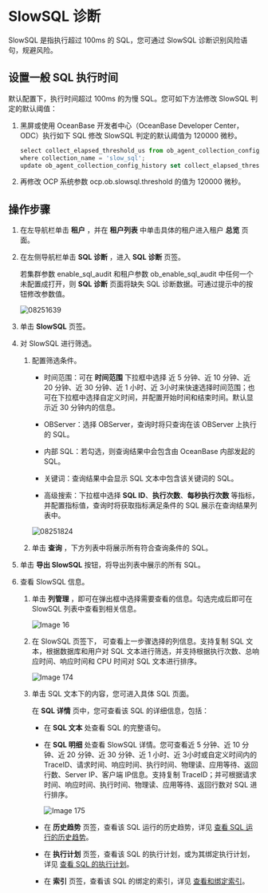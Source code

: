 SlowSQL 诊断
===============================

SlowSQL 是指执行超过 100ms 的 SQL，您可通过 SlowSQL 诊断识别风险语句，规避风险。

设置一般 SQL 执行时间
----------------------------------

默认配置下，执行时间超过 100ms 的为慢 SQL。您可如下方法修改 SlowSQL 判定的默认阈值：

1. 黑屏或使用 OceanBase 开发者中心（OceanBase Developer Center，ODC）执行如下 SQL 修改 SlowSQL 判定的默认阈值为 120000 微秒。

   ```javascript
   select collect_elapsed_threshold_us from ob_agent_collection_config_history 
   where collection_name = 'slow_sql';
   update ob_agent_collection_config_history set collect_elapsed_threshold_us = 120000 where collection_name = 'slow_sql';
   ```

2. 再修改 OCP 系统参数 ocp.ob.slowsql.threshold 的值为 120000 微秒。

**操作步骤**
-----------------------------

1. 在左导航栏单击 **租户** ，并在 **租户列表** 中单击具体的租户进入租户 **总览** 页面。

2. 在左侧导航栏单击 **SQL 诊断** ，进入 **SQL 诊断** 页签。

   若集群参数 enable_sql_audit 和租户参数 ob_enable_sql_audit 中任何一个未配置成打开，则 **SQL 诊断** 页面将缺失 SQL 诊断数据。可通过提示中的按钮修改参数值。

   ![08251639](https://help-static-aliyun-doc.aliyuncs.com/assets/img/zh-CN/3045889261/p312416.png)

3. 单击 **SlowSQL** 页签。

4. 对 SlowSQL 进行筛选。

   1. 配置筛选条件。

      * 时间范围：可在 **时间范围** 下拉框中选择 近 5 分钟、近 10 分钟、近 20 分钟、近 30 分钟、近 1 小时、近 3小时来快速选择时间范围；也可在下拉框中选择自定义时间，并配置开始时间和结束时间。默认显示近 30 分钟内的信息。

      * OBServer：选择 OBServer，查询时将只查询在该 OBServer 上执行的 SQL。

      * 内部 SQL：若勾选，则查询结果中会包含由 OceanBase 内部发起的 SQL。

      * 关键词：查询结果中会显示 SQL 文本中包含该关键词的 SQL。

      * 高级搜索：下拉框中选择 **SQL ID**、**执行次数**、**每秒执行次数** 等指标，并配置指标值，查询时将获取指标满足条件的 SQL 展示在查询结果列表中。

      ![08251824](https://help-static-aliyun-doc.aliyuncs.com/assets/img/zh-CN/5063421361/p312510.png)

   2. 单击 **查询** ，下方列表中将展示所有符合查询条件的 SQL。

5. 单击 **导出 SlowSQL** 按钮，将导出列表中展示的所有 SQL。

6. 查看 SlowSQL 信息。

   1. 单击 **列管理** ，即可在弹出框中选择需要查看的信息。勾选完成后即可在 SlowSQL 列表中查看到相关信息。

      ![Image 16](https://help-static-aliyun-doc.aliyuncs.com/assets/img/zh-CN/5661489461/p429714.png)

   2. 在 SlowSQL 页签下， 可查看上一步骤选择的列信息。支持复制 SQL 文本，根据数据库和用户对 SQL 文本进行筛选，并支持根据执行次数、总响应时间、响应时间和 CPU 时间对 SQL 文本进行排序。

      ![Image 174](https://obbusiness-private.oss-cn-shanghai.aliyuncs.com/doc/img/ocp/slowsql1.png)

   3. 单击 SQL 文本下的内容，您可进入具体 SQL 页面。

      在 **SQL 详情** 页中，您可查看该 SQL 的详细信息，包括：

      * 在 **SQL 文本** 处查看 SQL 的完整语句。

      * 在 **SQL 明细** 处查看 SlowSQL 详情。您可查看近 5 分钟、近 10 分钟、近 20 分钟、近 30 分钟、近 1 小时、近 3小时或自定义时间内的 TraceID、请求时间、响应时间、执行时间、物理读、应用等待、返回行数、Server IP、客户端 IP信息。支持复制 TraceID；并可根据请求时间、响应时间、执行时间、物理读、应用等待、返回行数对 SQL 进行排序。

        ![Image 175](https://help-static-aliyun-doc.aliyuncs.com/assets/img/zh-CN/5661489461/p429716.png)

      * 在 **历史趋势** 页签，查看该 SQL 运行的历史趋势，详见 [查看 SQL 运行的历史趋势](../900.sql-diagnostics/300.view-sql-details.md)。

      * 在 **执行计划** 页签，查看该 SQL 的执行计划，或为其绑定执行计划，详见 [查看 SQL 的执行计划](../900.sql-diagnostics/300.view-sql-details.md)。

      * 在 **索引** 页签，查看该 SQL 的绑定的索引，详见 [查看和绑定索引](../900.sql-diagnostics/300.view-sql-details.md)。
